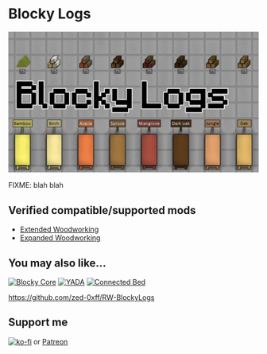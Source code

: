 # Blocky Logs
[![Blocky Logs](About/Preview.png)](https://steamcommunity.com/sharedfiles/filedetails/?id=)

FIXME: blah blah

## Verified compatible/supported mods

- [Extended Woodworking](https://steamcommunity.com/sharedfiles/filedetails/?id=836912371)
- [Expanded Woodworking](https://steamcommunity.com/sharedfiles/filedetails/?id=2882494600)

## You may also like...

[![Blocky Core](https://steamuserimages-a.akamaihd.net/ugc/2023851270029768885/9CF65F852DF5E6A9CC453F921F8FD4F6C95E1710/?imw=268&imh=151&ima=fit&impolicy=Letterbox)](https://steamcommunity.com/sharedfiles/filedetails/?id=2983955822)
[![YADA](https://steamuserimages-a.akamaihd.net/ugc/2031731300519719867/4E551B5E8A5F51182BD2D8830C7E9E180D0634BC/?imw=268&imh=151&ima=fit&impolicy=Letterbox)](https://steamcommunity.com/sharedfiles/filedetails/?id=2971543841)
[![Connected Bed](https://steamuserimages-a.akamaihd.net/ugc/2021600103453281640/0C8EAD4C7310BE2C526EE86BBA7AA4E71B3527C2/?imw=268&imh=151&ima=fit&impolicy=Letterbox)](https://steamcommunity.com/sharedfiles/filedetails/?id=2957904090)

https://github.com/zed-0xff/RW-BlockyLogs

## Support me

[![ko-fi](https://i.imgur.com/Utx6OIH.png)](https://ko-fi.com/K3K81Z3W5) or [Patreon](https://www.patreon.com/zed_0xff)
